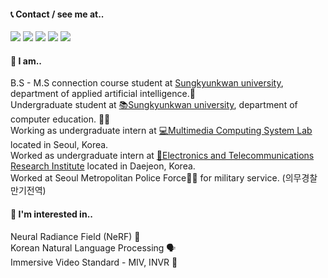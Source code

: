 #### 📞 Contact / see me at..
<a href="https://github.com/jaeyeol816" target="_blank"><img src="https://img.shields.io/badge/jaeyeol816@gmail.com-EA4335?style=flat-square&logo=Gmail&logoColor=FFFFFF"/></a>
<a href="https://github.com/jaeyeol816" target="_blank"><img src="https://img.shields.io/badge/jaychoi@skku.edu-30B980?style=flat-square&logo=Minutemailer&logoColor=FFFFFF"/></a>
<a href="https://www.instagram.com/jae._ye0l" target="_blank"><img src="https://img.shields.io/badge/Instagram-E4405F?style=flat-square&logo=instagram&logoColor=FFFFFF"/></a>
<a href="https://scholar.google.com/citations?user=47W78_0AAAAJ" target="_blank"><img src="https://img.shields.io/badge/Google Scholar-4285F4?stype=flat-square&logo=googlescholar&logoColor=FFFFFF"/></a>
<a href="https://jaeyeol816.github.io/" target="_blank"><img src="https://img.shields.io/badge/Blog-09B3AF?style=flat-square&logo=storyblok&logoColor=FFFFFF"/></a>


#### 💁 I am..
B.S - M.S connection course student at [Sungkyunkwan university](https://www.skku.edu/eng/index.do), department of applied artificial intelligence.🤖<br>
Undergraduate student at [📚Sungkyunkwan university](https://www.skku.edu/eng/index.do), department of computer education. 👨‍🎓<br>
Working as undergraduate intern at [💻Multimedia Computing System Lab](http://mcsl.skku.edu) located in Seoul, Korea. <br>
Worked as undergraduate intern at [🏢Electronics and Telecommunications Research Institute](https://www.etri.re.kr/eng/main/main.etri) located in Daejeon, Korea.<br>
Worked at Seoul Metropolitan Police Force👮‍♀️ for military service. (의무경찰 만기전역)
<br>

#### 🚀 I'm interested in..
Neural Radiance Field (NeRF) 🧠 <br>
Korean Natural Language Processing 🗣️ <br>
Immersive Video Standard - MIV, INVR 🎥 <br>
